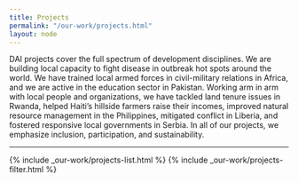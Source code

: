 ```yaml
---
title: Projects
permalink: "/our-work/projects.html"
layout: node
---
```


DAI projects cover the full spectrum of development disciplines. We are building local capacity to fight disease in outbreak hot spots around the world. We have trained local armed forces in civil-military relations in Africa, and we are active in the education sector in Pakistan. Working arm in arm with local people and organizations, we have tackled land tenure issues in Rwanda, helped Haiti’s hillside farmers raise their incomes, improved natural resource management in the Philippines, mitigated conflict in Liberia, and fostered responsive local governments in Serbia. In all of our projects, we emphasize inclusion, participation, and sustainability.
<hr>
{% include _our-work/projects-list.html %}
{% include _our-work/projects-filter.html %}
